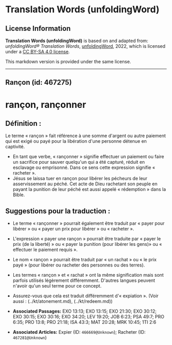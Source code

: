 # Translation Words (unfoldingWord)

## License Information

**Translation Words (unfoldingWord)** is based on and adapted from: _unfoldingWord® Translation Words_, [unfoldingWord](https://unfoldingword.org/utw), 2022, which is licensed under a [CC BY-SA 4.0 license](https://creativecommons.org/licenses/by-sa/4.0/legalcode.en).

This markdown version is provided under the same license.



--------------------------------

## Rançon (id: 467275)

rançon, rançonner
=================

Définition :
------------

Le terme « rançon » fait référence à une somme d'argent ou autre paiement qui est exigé ou payé pour la libération d'une personne détenue en captivité.

* En tant que verbe, « rançonner » signifie effectuer un paiement ou faire un sacrifice pour sauver quelqu'un qui a été capturé, réduit en esclavage ou emprisonné. Dans ce sens cette expression signifie « racheter ».
* Jésus se laissa tuer en rançon pour libérer les pécheurs de leur asservissement au péché. Cet acte de Dieu rachetant son peuple en payant la punition de leur péché est aussi appelé « rédemption » dans la Bible.

Suggestions pour la traduction :
--------------------------------

* Le terme « rançonner » pourrait également être traduit par « payer pour libérer » ou « payer un prix pour libérer » ou « racheter ».
* L'expression « payer une rançon » pourrait être traduite par « payer le prix (de la liberté) » ou « payer la punition (pour libérer les gens)» ou « effectuer le paiement requis ».
* Le nom « rançon » pourrait être traduit par « un rachat » ou « le prix payé » (pour libérer ou racheter des personnes ou des terres).
* Les termes « rançon » et « rachat » ont la même signification mais sont parfois utilisés légèrement différemment. D'autres langues peuvent n'avoir qu'un seul terme pour ce concept.
* Assurez\-vous que cela est traduit différemment d'« expiation ». (Voir aussi : (../kt/atonement.md), (../kt/redeem.md))

* **Associated Passages:** EXO 13:13; EXO 13:15; EXO 21:30; EXO 30:12; EXO 30:15; EXO 30:16; EXO 34:20; LEV 19:20; JOB 6:23; PSA 49:7; PRO 6:35; PRO 13:8; PRO 21:18; ISA 43:3; MAT 20:28; MRK 10:45; 1TI 2:6
* **Associated Articles:** Expier (ID: `466669@Unknown`); Racheter (ID: `467281@Unknown`)

